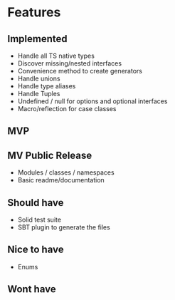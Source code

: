 # Features

## Implemented

* Handle all TS native types
* Discover missing/nested interfaces
* Convenience method to create generators
* Handle unions
* Handle type aliases
* Handle Tuples
* Undefined / null for options and optional interfaces
* Macro/reflection for case classes

## MVP

## MV Public Release

* Modules / classes / namespaces
* Basic readme/documentation

## Should have

* Solid test suite
* SBT plugin to generate the files

## Nice to have

* Enums

## Wont have
